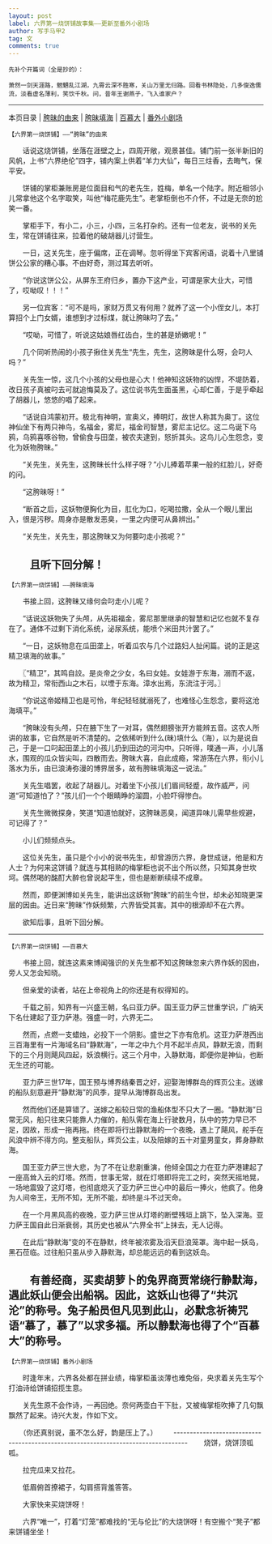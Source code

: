 ```yaml
---
layout: post
label: 六界第一烧饼铺故事集——更新至番外小剧场
author: 写手马甲2
tag: 文
comments: true
---
```


    先补个开篇词（全是抄的）：
    
    萧然一剑天涯路，魍魉乱江湖，九霄云深不胜寒，关山万里无归路。回看书林隐处，几多俊逸儒流，淡看虚名薄利，笑饮千秋。问，昔年王谢燕子，飞入谁家户？

---

本页目录 \| [胯昧的由来](#dxjja) \| [胯昧填海](#dxjjb) \| [百慕大](#dxjjc) \| [番外小剧场](#dxjjd)


<a class="anchor" name="dxjja"></a>


    【六界第一烧饼铺】——“胯昧”的由来

　　话说这烧饼铺，坐落在涯壁之上，四周开敞，观景甚佳。铺门前一张半新旧的风帆，上书“六界绝伦”四字，铺内案上供着“羊力大仙”，每日三炷香，去晦气，保平安。

　　饼铺的掌柜兼账房是位面目和气的老先生，姓梅，单名一个陆字。附近相邻小儿常拿他这个名字取笑，叫他“梅花鹿先生”。老掌柜倒也不介怀，不过是无奈的尬笑一番。

　　掌柜手下，有小二，小三，小四，三名打杂的。还有一位老友，说书的关先生，常在饼铺往来，拉着他的破胡器儿讨营生。

　　一日，这关先生，座于偏席，正在调琴。忽听得坐下宾客闲语，说着十八里铺饼公公家的糟心事。不由好奇，测过耳去听听。

　　“你说这饼公公，从屏东王府归乡，置办下这产业，可谓是家大业大，可惜了，哎呦叹！！！”

　　另一位宾客：“可不是吗，家财万贯又有何用？就养了这一个小侄女儿，本打算招个上门女婿，谁想到才过标煤，就让胯昧叼了去。”

　　“哎呦，可惜了，听说这姑娘唇红齿白，生的甚是娇嫩呢！”

　　几个同听热闹的小孩子揪住关先生“先生，先生，这胯昧是什么呀，会叼人吗？”

　　关先生一惊，这几个小孩的父母也是心大！他神知这妖物的凶悍，不堤防着，改日孩子真被叼去可就追悔莫及了。这位说书先生面虽黑，心却仁善，于是乎牵起了胡器儿，悠悠的唱了起来。

　　“话说自鸿蒙初开。极北有神明，宣奥义，捧明灯，故世人称其为奥丁。这位神仙坐下有两只神鸟，名福金，雾尼，福金司智慧，雾尼主记忆。这二鸟诞下乌鸦，乌鸦喜啄谷物，曾偷食与田垄，被农夫逮到，怒折其头。这鸟儿心生怨念，变化为妖物胯昧。”

　　“关先生，关先生，这胯昧长什么样子呀？”小儿捧着苹果一般的红脸儿，好奇的问。

　　“这胯昧呀！”

　　“断首之后，这妖物便胸化为目，肛化为口，吃喝拉撒，全从一个眼儿里出入，很是污秽。周身亦是散发恶臭，一里之内便可从鼻辨出。”

　　“关先生，关先生，那这胯昧又为何要叼走小孩呢？”

　　且听下回分解！
　　
---

<a class="anchor" name="dxjjb"></a>

    【六界第一烧饼铺】——胯昧填海

　　书接上回，这胯昧又缘何会叼走小儿呢？

　　“话说这妖物失了头颅，从先祖福金，雾尼那里继承的智慧和记忆也就不复存在了。通体不过剩下消化系统，泌尿系统，能喷个米田共汁罢了。”

　　“一日，这妖物息在瓜田垄上，听着瓜农与几个过路妇人扯闲篇。说的正是这精卫填海的故事。”

　　〖“精卫”，其鸣自詨。是炎帝之少女，名曰女娃。女娃游于东海，溺而不返，故为精卫，常衔西山之木石，以堙于东海。漳水出焉，东流注于河。〗

　　“你说这帝姬精卫也是可怜，年纪轻轻就溺死了，也难怪心生怨念，要将这沧海填平。”

　　“胯昧没有头颅，只在腋下生了一对耳，偶然翅膀张开方能辨五音。这农人所讲的故事，它自然是听不清楚的。之依稀听到什么(昧)填什么（海），以为是说自己，于是一口叼起田垄上的小孩儿扔到田边的河沟中。只听得，噗通一声，小儿落水，围观的瓜众皆尖叫，四散而去。胯昧大喜，自此成瘾，常游荡在六界，衔小儿落水为乐，由已浪涛弥漫的博界居多，故有胯昧填海这一说法。”

　　关先生唱罢，收起了胡器儿。对着坐下小孩儿们眉间轻蹙，故作威严，问道“可知道怕了？”孩儿们一个个眼睛睁的溜圆，小脸吓得惨白。

　　关先生微微探身，笑道“知道怕就好，这胯昧恶臭，闻道异味儿需早些规避，可记得了？”

　　小儿们频频点头。

　　这位关先生，虽只是个小小的说书先生，却曾游历六界，身世成谜，他是和方人士？为何来这饼铺？就连与其相熟的梅掌柜也说不出个所以然，只知其身世坎坷。偶然喝的酩酊大醉也曾说起平生，但也是断断续续不成章。

　　然而，即便渊博如关先生，能讲出这妖物“胯昧”的前生今世，却未必知晓更深层的因由。近日来“胯昧”作妖频繁，六界皆受其害。其中的根源却不在六界。

　　欲知后事，且听下回分解。


---

<a class="anchor" name="dxjjc"></a>

    【六界第一烧饼铺】——百慕大

　　书接上回，就连这素来博闻强识的关先生都不知这胯昧忽来六界作妖的因由，旁人又怎会知晓。

　　但亲爱的读者，站在上帝视角上的你还是有权得知的。

　　千载之前，知界有一兴盛王朝，名曰亚力萨。国王亚力萨三世重学识，广纳天下名仕建起了亚力萨港。强盛一时，六界无二。

　　然而，点燃一支蜡烛，必投下一个阴影。盛世之下亦有危机。这亚力萨港西出三百海里有一片海域名曰“静默海”，一年之中九个月不起半点风，静默无浪，而剩下的三个月则飓风四起，妖浪横行。这三个月中，入静默海，即便你是神仙，也断无生还的可能。

　　亚力萨三世17年，国王预与博界结秦晋之好，迎娶海博群岛的辉页公主。送嫁的船队刻意避开“静默海”的风季，提早从海博群岛出发。

　　然而他们还是算错了。送嫁之船较日常的渔船体型不只大了一圈。“静默海”日常无风，船只往来只能靠人力催的，船队需在海上行驶数月，队中的劳力早已不足，因故，形成一拖再拖。终在即将行出静默海的一个夜晚，遇上了飓风，舵手在风浪中辨不得方向。整支船队，辉页公主，以及陪嫁的五十对童男童女，葬身静默海。

　　国王亚力萨三世大悲，为了不在让悲剧重演，他倾全国之力在亚力萨港建起了一座高耸入云的灯塔。然而，世事无常，就在灯塔即将完工之时，突然天摇地晃，一场地震毁了这灯塔，也彻底熄灭了亚力萨三世心中的最后一捧火，他疯了。他身为人间帝王，无所不知，无所不能，却终是斗不过天命。

　　在一个月黑风高的夜晚，亚力萨三世从灯塔的断壁残垣上跳下，坠入深海。亚力萨王国自此日渐衰弱，其历史也被从“六界全书”上抹去，无人记得。

　　在此后“静默海”变的不在静默，终年被浓雾及滔天巨浪笼罩。海中起一妖岛，黑石莅临。过往船只虽从步入静默海，却总能远远的看到这妖岛。

　　有善经商，买卖胡萝卜的兔界商贾常绕行静默海，遇此妖山便会出船祸。因此，这妖山也得了“共沉沦”的称号。兔子船员但凡见到此山，必默念祈祷咒语“慕了，慕了”以求多福。所以静默海也得了个“百慕大”的称号。
　　
　　
---

<a class="anchor" name="dxjjd"></a>

    【六界第一烧饼铺】番外小剧场

　　时逢年末，六界各处都在拼业绩，梅掌柜虽淡薄也难免俗，央求着关先生写个打油诗给饼铺招揽生意。

　　关先生原不会作诗，一再回绝。奈何两壶白干下肚，又被梅掌柜吹捧了几句飘飘然了起来。诗兴大发，作如下文。

　　（你还真别说，虽不怎么好，韵是压上了。）
　　----------------------------------------------------------------------------------
　　烧饼，烧饼顶呱呱。

　　拉完瓜来又拉花。

　　低眉俯首撩裙子，勾肩搭背羞答答。

　　大家快来买烧饼呀！

　　六界“唯一”，打着“灯笼”都难找的“无与伦比”的大烧饼呀！有空搬个“凳子”都来饼铺坐坐！